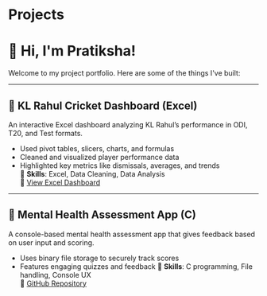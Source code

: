 # Projects
# 👋 Hi, I'm Pratiksha!

Welcome to my project portfolio. Here are some of the things I've built:

---

## 🏏 KL Rahul Cricket Dashboard (Excel)
An interactive Excel dashboard analyzing KL Rahul’s performance in ODI, T20, and Test formats.

- Used pivot tables, slicers, charts, and formulas
- Cleaned and visualized player performance data
- Highlighted key metrics like dismissals, averages, and trends  
📂 **Skills**: Excel, Data Cleaning, Data Analysis  
🔗  [View Excel Dashboard](excel_project.xlsx)

---

## 🧠 Mental Health Assessment App (C)
A console-based mental health assessment app that gives feedback based on user input and scoring.

- Uses binary file storage to securely track scores
- Features engaging quizzes and feedback
📂 **Skills**: C programming, File handling, Console UX  
🔗 [GitHub Repository](https://github.com/yourusername/mental-health-assessment)
